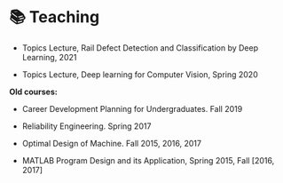 # 📚 Teaching

- Topics Lecture, Rail Defect Detection and Classification by Deep Learning, 2021

- Topics Lecture, Deep learning for Computer Vision, Spring 2020

**Old courses:**

- Career Development Planning for Undergraduates. Fall 2019

- Reliability Engineering. Spring 2017

- Optimal Design of Machine. Fall 2015, 2016, 2017

- MATLAB Program Design and its Application, Spring 2015, Fall [2016, 2017]

